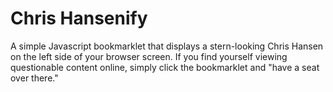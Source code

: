 # Chris Hansenify

A simple Javascript bookmarklet that displays a stern-looking Chris Hansen on the left side of your browser screen. If you find yourself viewing questionable content online, simply click the bookmarklet and "have a seat over there."